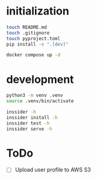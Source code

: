 # initialization

```sh
touch README.md
touch .gitignore
touch pyproject.toml
pip install -e ".[dev]"

docker compose up -d
```

# development

```sh
python3 -m venv .venv
source .venv/bin/activate

inssider -h
inssider install -h
inssider test -h
inssider serve -h
```

# ToDo

- [ ] Upload user profile to AWS S3
